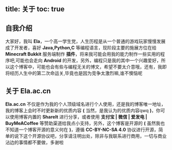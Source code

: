 title: 关于
toc: true
---

## 自我介绍

大家好，我叫 **Ela**，一个高一学生党，人生历程是从一个普通的游戏玩家慢慢发展成了开发者，喜好 **Java,Python,C** 等编程语言，现阶段主要的施展方位在给 **Minecraft Bukkit** 服务端制作 **插件**，将来我可能会用我的能力制作一些实用的程序吧,可能也会走向 **Android** 的开发，另外，编程只是我的其中一个兴趣爱好，所以这个博客中，可能也会有些与编程无关的博文，希望不要太介意哦，还有，我即将经历人生中的第二次命运关,毕竟也是因为竞争太激烈嘛,谁不懊恼呢

## 关于 **Ela.ac.cn**

**Ela.ac.cn** 不仅是作为我的个人顶级域名进行个人使用，还是我的博客唯一地址，我的博客上会时不时更新新的优质内容 **(** 当然，是我认为的优质内容qwq **)**，你可以使用博客内置的 **ShareIt** 进行分享，或者使用 **支付宝 | 微信 | 爱发电 | BuyMeACoffee** 等赞助渠道给我点小支持，另外，这个博客是开源的 **(** 虽然我也不知道一个博客开源的意义何在 **)**，遵循 **CC-BY-NC-SA 4.0** 协议进行开源，简单的说下这个开源协议吧，分享请注明出处，除非与我联系进行商用，一切与商业沾边的事情都不要做，多谢啦